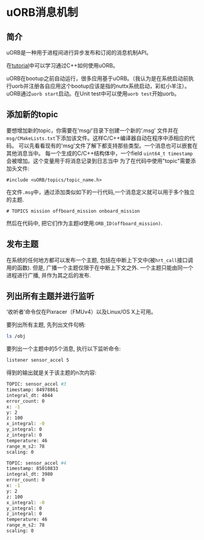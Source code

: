 # uORB消息机制

## 简介

uORB是一种用于进程间进行异步发布和订阅的消息机制API。

在[tutorial](tutorial-hello-sky.md)中可以学习通过C++如何使用uORB。

uORB在bootup之前自动运行，很多应用基于uORB。（我认为是在系统启动前执行uorb并注册各自应用这个bootup应该是指的nuttx系统启动，彩虹小羊注）。uORB通过`uorb start`启动。在Unit test中可以使用`uorb test`开始uorb。

## 添加新的topic


要想增加新的topic，你需要在‘msg/’目录下创建一个新的‘.msg’ 文件并在`msg/CMakeLists.txt`下添加该文件。这样C/C++编译器自动在程序中添相应的代码。
可以先看看现有的'msg'文件了解下都支持那些类型。一个消息也可以嵌套在其他消息当中。
每一个生成的C/C++结构体中，一个field `uint64_t timestamp` 会被增加。这个变量用于将消息记录到日志当中
为了在代码中使用"topic"需要添加头文件:

```
#include <uORB/topics/topic_name.h>
```

在文件`.msg`中，通过添加类似如下的一行代码,一个消息定义就可以用于多个独立的主题.

```
# TOPICS mission offboard_mission onboard_mission
```

然后在代码中, 把它们作为主题id使用:`ORB_ID(offboard_mission)`.

## 发布主题

在系统的任何地方都可以发布一个主题, 包括在中断上下文中(被`hrt_call`接口调用的函数). 但是, 广播一个主题仅限于在中断上下文之外.
一个主题只能由同一个进程进行广播, 并作为其之后的发布.

## 列出所有主题并进行监听

‘收听者’命令仅在Pixracer（FMUv4）以及Linux/OS X上可用。

要列出所有主题, 先列出文件句柄:

```sh
ls /obj
```

要列出一个主题中的5个消息, 执行以下监听命令:

```sh
listener sensor_accel 5
```

得到的输出就是关于该主题的n次内容:

```sh
TOPIC: sensor_accel #3
timestamp: 84978861
integral_dt: 4044
error_count: 0
x: -1
y: 2
z: 100
x_integral: -0
y_integral: 0
z_integral: 0
temperature: 46
range_m_s2: 78
scaling: 0

TOPIC: sensor_accel #4
timestamp: 85010833
integral_dt: 3980
error_count: 0
x: -1
y: 2
z: 100
x_integral: -0
y_integral: 0
z_integral: 0
temperature: 46
range_m_s2: 78
scaling: 0
```

